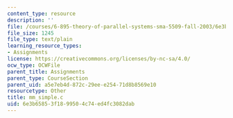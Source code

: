```yaml
---
content_type: resource
description: ''
file: /courses/6-895-theory-of-parallel-systems-sma-5509-fall-2003/6e3b65853f1899504c74ed4fc3082dab_mm_simple.c
file_size: 1245
file_type: text/plain
learning_resource_types:
- Assignments
license: https://creativecommons.org/licenses/by-nc-sa/4.0/
ocw_type: OCWFile
parent_title: Assignments
parent_type: CourseSection
parent_uid: a5e7eb4d-872c-29ee-e254-71d8b8569e10
resourcetype: Other
title: mm_simple.c
uid: 6e3b6585-3f18-9950-4c74-ed4fc3082dab
---
```

